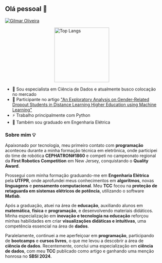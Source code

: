 ## Olá pessoal 👋

[![Gilmar Oliveira](https://img.shields.io/badge/Gilmar%20Oliveira-0077B5?style=for-the-badge&logo=linkedin&logoColor=white)](https://www.linkedin.com/in/gilmar-oliveira/)


<div style="display: flex; justify-content: center;">
  <a href="https://github.com/Gillmar92">
    <img loading="lazy" height="180em" src="https://github-readme-stats.vercel.app/api/top-langs/?username=Gillmar92&layout=compact&langs_count=7&theme=graywhite" alt="Top Langs">
    <!-- <img loading="lazy" height="180em" src="https://github-readme-stats.vercel.app/api?username=Gillmar92&show_icons=true&theme=graywhite&include_all_commits=true&count_private=true" alt="GitHub Stats"> -->
  </a>
</div>


  
- 🔭 Sou especialista em Ciência de Dados e atualmente busco colocação no mercado
- 📃 Participante no artigo ["An Exploratory Analysis on Gender-Related Dropout Students in Distance Learning Higher Education using Machine Learning"](https://dl.acm.org/doi/10.1145/3658271.3658323)
- ⚡ Trabalho principalmente com Python
- 💬 Também sou graduado em Engenharia Elétrica
  
### Sobre mim 💡

Apaixonado por tecnologia, meu primeiro contato com **programação** aconteceu durante a minha formação técnica em eletrônica, onde participei do time de robótica **CEPHATRON#1860** e competi no campeonato regional da **First Robotics Competition** em New Jersey, conquistando o **Quality Award**.

Prossegui com minha formação graduando-me em **Engenharia Elétrica** pela **UTFPR**, onde aprofundei meus conhecimentos em **algoritmos**, novas **linguagens** e **pensamento computacional**. Meu **TCC** focou na **proteção de retaguarda em sistemas elétricos de potência**, utilizando o software **Matlab**.

Após a graduação, atuei na área de **educação**, auxiliando alunos em **matemática**, **física** e **programação**, e desenvolvendo materiais didáticos. Minha especialização em **inovação e tecnologia na educação** reforçou minhas habilidades em criar **visualizações didáticas e intuitivas**, uma competência essencial na área de **dados**.

Paralelamente, continuei a me aperfeiçoar em **programação**, participando de **bootcamps** e **cursos livres**, o que me levou a descobrir a área de **ciência de dados**. Recentemente, conclui uma especialização em **ciência de dados**, com meu **TCC** publicado como artigo e ganhando uma menção honrosa no **SBSI 2024**.

